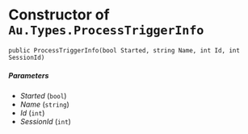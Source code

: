 # Constructor of `Au.Types.ProcessTriggerInfo`

```
public ProcessTriggerInfo(bool Started, string Name, int Id, int SessionId)
```

##### Parameters

- *Started*  (`bool`)
- *Name*  (`string`)
- *Id*  (`int`)
- *SessionId*  (`int`)